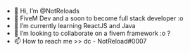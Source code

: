 - 👋 Hi, I’m @NotReloads
- 👀 FiveM Dev and a soon to become full stack developer :o
- 🌱 I’m currently learning ReactJS and Java
- 💞️ I’m looking to collaborate on a fivem framework :o ?
- 📫 How to reach me >> dc - NotReload#0007

<!---
NotReloads/NotReloads is a ✨ special ✨ repository because its `README.md` (this file) appears on your GitHub profile.
You can click the Preview link to take a look at your changes.
--->
